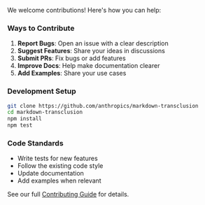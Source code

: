 We welcome contributions! Here's how you can help:

### Ways to Contribute

1. **Report Bugs**: Open an issue with a clear description
2. **Suggest Features**: Share your ideas in discussions
3. **Submit PRs**: Fix bugs or add features
4. **Improve Docs**: Help make documentation clearer
5. **Add Examples**: Share your use cases

### Development Setup

```bash
git clone https://github.com/anthropics/markdown-transclusion
cd markdown-transclusion
npm install
npm test
```

### Code Standards

- Write tests for new features
- Follow the existing code style
- Update documentation
- Add examples when relevant

See our full [Contributing Guide](https://github.com/anthropics/markdown-transclusion/blob/main/docs/contributing.md) for details.